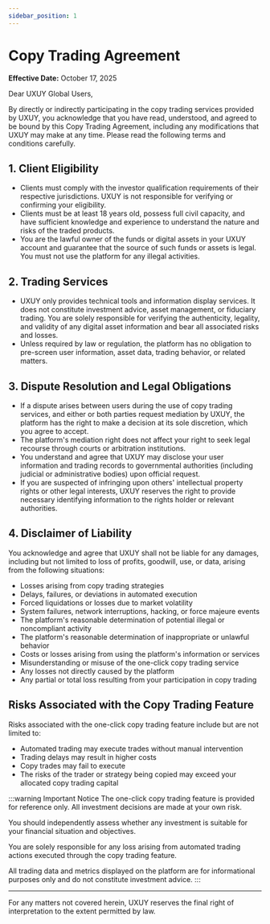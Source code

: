 ```yaml
---
sidebar_position: 1
---
```


# Copy Trading Agreement

**Effective Date:** October 17, 2025

Dear UXUY Global Users,

By directly or indirectly participating in the copy trading services provided by UXUY, you acknowledge that you have read, understood, and agreed to be bound by this Copy Trading Agreement, including any modifications that UXUY may make at any time. Please read the following terms and conditions carefully.

## 1. Client Eligibility

- Clients must comply with the investor qualification requirements of their respective jurisdictions. UXUY is not responsible for verifying or confirming your eligibility.
- Clients must be at least 18 years old, possess full civil capacity, and have sufficient knowledge and experience to understand the nature and risks of the traded products.
- You are the lawful owner of the funds or digital assets in your UXUY account and guarantee that the source of such funds or assets is legal. You must not use the platform for any illegal activities.

## 2. Trading Services

- UXUY only provides technical tools and information display services. It does not constitute investment advice, asset management, or fiduciary trading. You are solely responsible for verifying the authenticity, legality, and validity of any digital asset information and bear all associated risks and losses.
- Unless required by law or regulation, the platform has no obligation to pre-screen user information, asset data, trading behavior, or related matters.

## 3. Dispute Resolution and Legal Obligations

- If a dispute arises between users during the use of copy trading services, and either or both parties request mediation by UXUY, the platform has the right to make a decision at its sole discretion, which you agree to accept.
- The platform's mediation right does not affect your right to seek legal recourse through courts or arbitration institutions.
- You understand and agree that UXUY may disclose your user information and trading records to governmental authorities (including judicial or administrative bodies) upon official request.
- If you are suspected of infringing upon others' intellectual property rights or other legal interests, UXUY reserves the right to provide necessary identifying information to the rights holder or relevant authorities.

## 4. Disclaimer of Liability

You acknowledge and agree that UXUY shall not be liable for any damages, including but not limited to loss of profits, goodwill, use, or data, arising from the following situations:

- Losses arising from copy trading strategies
- Delays, failures, or deviations in automated execution
- Forced liquidations or losses due to market volatility
- System failures, network interruptions, hacking, or force majeure events
- The platform's reasonable determination of potential illegal or noncompliant activity
- The platform's reasonable determination of inappropriate or unlawful behavior
- Costs or losses arising from using the platform's information or services
- Misunderstanding or misuse of the one-click copy trading service
- Any losses not directly caused by the platform
- Any partial or total loss resulting from your participation in copy trading

## Risks Associated with the Copy Trading Feature

Risks associated with the one-click copy trading feature include but are not limited to:

- Automated trading may execute trades without manual intervention
- Trading delays may result in higher costs
- Copy trades may fail to execute
- The risks of the trader or strategy being copied may exceed your allocated copy trading capital

:::warning Important Notice
The one-click copy trading feature is provided for reference only. All investment decisions are made at your own risk.

You should independently assess whether any investment is suitable for your financial situation and objectives.

You are solely responsible for any loss arising from automated trading actions executed through the copy trading feature.

All trading data and metrics displayed on the platform are for informational purposes only and do not constitute investment advice.
:::

---

For any matters not covered herein, UXUY reserves the final right of interpretation to the extent permitted by law.